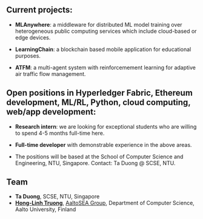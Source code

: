 ## Current projects:
- **MLAnywhere**:  a middleware for distributed ML model training over heterogeneous public computing services which include cloud-based or edge devices.

- **LearningChain**: a blockchain based mobile application for educational purposes.

- **ATFM**: a multi-agent system with reinforcemement learning for adaptive air traffic flow management.


## Open positions in Hyperledger Fabric, Ethereum development, ML/RL, Python, cloud computing, web/app development:
- **Research intern**: we are looking for exceptional students who are willing to spend 4-5 months full-time here.

- **Full-time developer** with demonstrable experience in the above areas.

- The positions will be based at the School of Computer Science and Engineering, NTU, Singapore. Contact: Ta Duong @ SCSE, NTU.

## Team
- **Ta Duong**, SCSE, NTU, Singapore
- [**Hong-Linh Truong**](https://users.aalto.fi/~truongh4/), [AaltoSEA Group](http://rdsea.github.io),  Department of Computer Science, Aalto University, Finland
